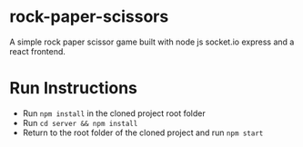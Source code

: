 # rock-paper-scissors
A simple rock paper scissor game built with node js socket.io express and a react frontend.

# Run Instructions

- Run `npm install` in the cloned project root folder
- Run `cd server && npm install`
- Return to the root folder of the cloned project and run `npm start`

